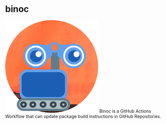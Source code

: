 # binoc
<img src="binoc.png" width="300" height="300">
Binoc is a GitHub Actions Workflow that can update package build instructions in GitHub Repositories.
